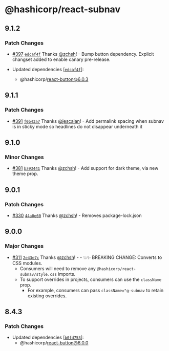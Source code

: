 # @hashicorp/react-subnav

## 9.1.2

### Patch Changes

- [#397](https://github.com/hashicorp/react-components/pull/397) [`edcaf4f`](https://github.com/hashicorp/react-components/commit/edcaf4f3bf7df33932efae3b7885c908a541ce1a) Thanks [@zchsh](https://github.com/zchsh)! - Bump button dependency. Explicit changset added to enable canary pre-release.

- Updated dependencies [[`edcaf4f`](https://github.com/hashicorp/react-components/commit/edcaf4f3bf7df33932efae3b7885c908a541ce1a)]:
  - @hashicorp/react-button@6.0.3

## 9.1.1

### Patch Changes

- [#391](https://github.com/hashicorp/react-components/pull/391) [`f0b43a7`](https://github.com/hashicorp/react-components/commit/f0b43a7910f8a76e102afb18b38e22b19348d2cb) Thanks [@jescalan](https://github.com/jescalan)! - Add permalink spacing when subnav is in sticky mode so headlines do not disappear underneath it

## 9.1.0

### Minor Changes

- [#381](https://github.com/hashicorp/react-components/pull/381) [`ba93441`](https://github.com/hashicorp/react-components/commit/ba934415dd7d2ad56360c769f609c5ab9057ddd1) Thanks [@zchsh](https://github.com/zchsh)! - Add support for dark theme, via new theme prop.

## 9.0.1

### Patch Changes

- [#330](https://github.com/hashicorp/react-components/pull/330) [`44a0e60`](https://github.com/hashicorp/react-components/commit/44a0e60b577a36978275ef1b0efa0e351a9802c6) Thanks [@zchsh](https://github.com/zchsh)! - Removes package-lock.json

## 9.0.0

### Major Changes

- [#311](https://github.com/hashicorp/react-components/pull/311) [`2e43e7c`](https://github.com/hashicorp/react-components/commit/2e43e7c716b8889f942e8dfcd1b2e553a72d0fa6) Thanks [@zchsh](https://github.com/zchsh)! - - 💥✨ BREAKING CHANGE: Converts to CSS modules.
  - Consumers will need to remove any `@hashicorp/react-subnav/style.css` imports.
  - To support overrides in projects, consumers can use the `className` prop.
    - For example, consumers can pass `className="g-subnav` to retain existing overrides.

## 8.4.3

### Patch Changes

- Updated dependencies [[`b0fd753`](https://github.com/hashicorp/react-components/commit/b0fd753d7f9e5c4649424139712d4d2c5ec5ffd9)]:
  - @hashicorp/react-button@6.0.0
